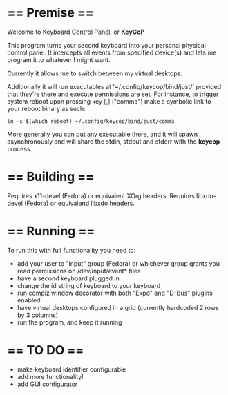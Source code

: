== Premise ==
=============

Welcome to Keyboard Control Panel, or **KeyCoP**

This program turns your second keyboard into your personal physical control panel.
It intercepts all events from specified device(s) and lets me program it to whatever I might want.

Currently it allows me to switch between my virtual desktops.

Additionally it will run executables at '~/.config/keycop/bind/just/<keyname>'
provided that they're there and execute permissions are set. For instance, to
trigger system reboot upon pressing key [,] ("comma") make a symbolic link to
your reboot binary as such:

    ln -s $(which reboot) ~/.config/keycop/bind/just/comma

More generally you can put any executable there, and it will spawn asynchronously
and will share the stdin, stdout and stderr with the **keycop** process

== Building ==
==============

Requires x11-devel (Fedora) or equivalent XOrg headers.
Requires libxdo-devel (Fedora) or equivalend libxdo headers.

== Running ==
=============

To run this with full functionality you need to:

- add your user to "input" group (Fedora) or whichever group grants you read permissions on /dev/input/event* files
- have a second keyboard plugged in
- change the id string of keyboard to your keyboard
- run compiz window decorator with both "Expo" and "D-Bus" plugins enabled
- have virtual desktops configured in a grid (currently hardcoded 2 rows by 3 columns)
- run the program, and keep it running

== TO DO ==
===========

- make keyboard identifier configurable
- add more functionality!
- add GUI configurator